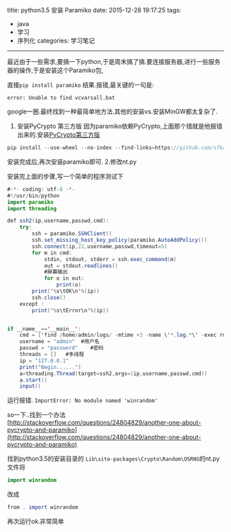 title: python3.5 安装 Paramiko
date: 2015-12-28 19:17:25
tags: 
 - java 
 - 学习 
 - 序列化 
categories: 学习笔记
---

最近由于一些需求,要搞一下python,于是周末搞了搞.要连接服务器,进行一些服务器的操作,于是安装这个Paramiko包,

直接`pip install paramiko` 结果.报错,最关键的一句是:
````
error: Unable to find vcvarsall.bat
````

google一圈.最终找到一种最简单地方法.其他的安装vs.安装MinGW都太复杂了.

1. 安装PyCrypto 第三方版
  因为paramiko依赖PyCrypto,上面那个错就是他报错出来的.安装[PyCrypto第三方版](https://github.com/sfbahr/PyCrypto-Wheels)
````java
pip install --use-wheel --no-index --find-links=https://github.com/sfbahr/PyCrypto-Wheels/raw/master/pycrypto-2.6.1-cp35-none-win_amd64.whl pycrypto
`````
安装完成后,再次安装paramiko即可.
2.修改nt.py

  安装完上面的步骤,写一个简单的程序测试下

````java
#-*- coding: utf-8 -*-
#!/usr/bin/python 
import paramiko
import threading

def ssh2(ip,username,passwd,cmd):
    try:
        ssh = paramiko.SSHClient()
        ssh.set_missing_host_key_policy(paramiko.AutoAddPolicy())
        ssh.connect(ip,22,username,passwd,timeout=5)
        for m in cmd:
            stdin, stdout, stderr = ssh.exec_command(m)
            out = stdout.readlines()
            #屏幕输出
            for o in out:
                print(o)
        print('%s\tOK\n'%(ip))
        ssh.close()
    except :
        print('%s\tError\n'%(ip))


if __name__=='__main__':
    cmd = ['find /home/admin/logs/ -mtime +3 -name \'*.log.*\' -exec rm -rf {} \;']#你要执行的命令列表
    username = "admin"  #用户名
    passwd = "password"    #密码
    threads = []   #多线程
    ip = "127.0.0.1"
    print("Begin......")
    a=threading.Thread(target=ssh2,args=(ip,username,passwd,cmd))
    a.start() 
    input()

````

运行报错.
`ImportError: No module named 'winrandom'`

so一下..找到一个办法
[http://stackoverflow.com/questions/24804829/another-one-about-pycrypto-and-paramiko](http://stackoverflow.com/questions/24804829/another-one-about-pycrypto-and-paramiko)

找到python3.5的安装目录的
`Lib\site-packages\Crypto\Random\OSRNG`的nt.py文件将

````java
import winrandom
````

改成
````java
from . import winrandom

````

再次运行ok.非常简单